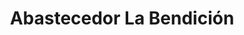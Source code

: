 ---
title: "Abastecedor La Bendición"
url: /llanos-de-santa-lucia/abastecedor-la-bendicion/
shop: comodidad
---